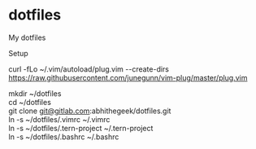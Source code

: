 # dotfiles

My dotfiles  
  
Setup  
  
curl -fLo ~/.vim/autoload/plug.vim --create-dirs https://raw.githubusercontent.com/junegunn/vim-plug/master/plug.vim  
  
mkdir ~/dotfiles  
cd ~/dotfiles  
git clone git@gitlab.com:abhithegeek/dotfiles.git  
ln -s ~/dotfiles/.vimrc ~/.vimrc  
ln -s ~/dotfiles/.tern-project ~/.tern-project  
ln -s ~/dotfiles/.bashrc ~/.bashrc  
